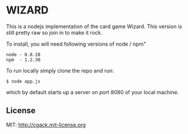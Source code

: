 WIZARD
======

This is a nodejs implementation of the card game Wizard. This version is still pretty raw so join in to make it rock.

To install, you will need following versions of node / npm"

```
node - 0.8.28
npm  - 1.2.30

```

To run locally simply clone the repo and run:

`$ node app.js`

which by default starts up a server on port 8080 of your local machine.

License
-------

MIT: http://cgack.mit-license.org

